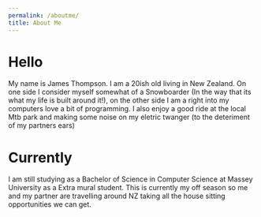 ```yaml
---
permalink: /aboutme/
title: About Me
---
```

# Hello
My name is James Thompson. I am a 20ish old living in New Zealand. On one side I consider myself somewhat of a Snowboarder (In the way that its what my life is built around it!), on the other side I am a right into my computers love a bit of programming. I also enjoy a good ride at the local Mtb park and making some noise on my eletric twanger (to the deteriment of my partners ears)

# Currently
I am still studying as a Bachelor of Science in Computer Science at Massey University as a Extra mural student. This is currently my off season so me and my partner are travelling around NZ taking all the house sitting opportunities we can get.


